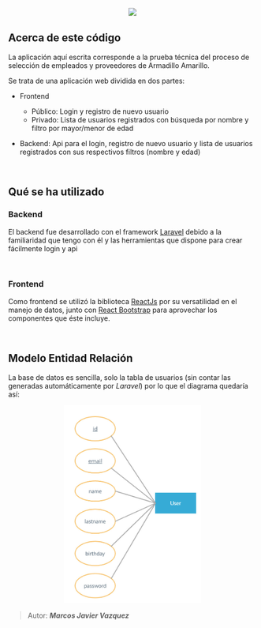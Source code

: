 <p align="center"><a href="https://laravel.com" target="_blank"><img src="https://www.armadilloamarillo.com/wp-content/uploads/logo-home.jpg" height="100"></a></p>

## Acerca de este código

La aplicación aquí escrita corresponde a la prueba técnica del proceso de selección de empleados y proveedores de Armadillo Amarillo.

Se trata de una aplicación web dividida en dos partes:

 - Frontend
    - Público:  Login y registro de nuevo usuario
    - Privado: Lista de usuarios registrados con búsqueda por nombre y filtro por mayor/menor de edad

- Backend: Api para el login, registro de nuevo usuario y lista de usuarios registrados con sus respectivos filtros (nombre y edad)

&nbsp;
## Qué se ha utilizado
### Backend
El backend fue desarrollado con el framework [Laravel](https://laravel.com/) debido a la familiaridad que tengo con él y las herramientas que dispone para crear fácilmente login y api

&nbsp;
### Frontend
Como frontend se utilizó la biblioteca [ReactJs](https://es.reactjs.org/) por su versatilidad en el manejo de datos, junto con [React Bootstrap](https://react-bootstrap.github.io/) para aprovechar los componentes que éste incluye.

&nbsp;
## Modelo Entidad Relación
La base de datos es sencilla, solo la tabla de usuarios (sin contar las generadas automáticamente por *Laravel*) por lo que el diagrama quedaría así:

<p align="center">
    <img src="MER.jpg?raw=yes" height="400">
</p>

> Autor: ***Marcos Javier Vazquez***